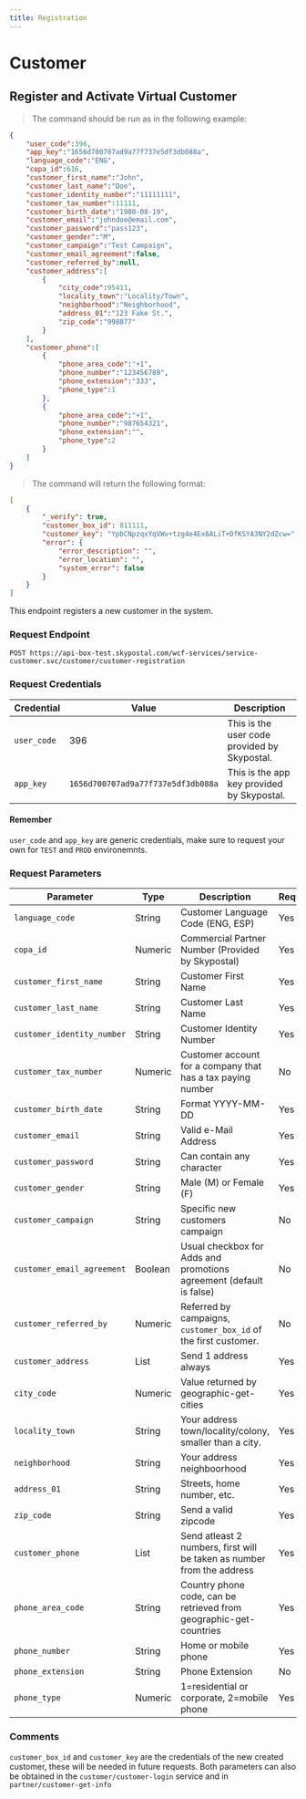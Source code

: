```yaml
---
title: Registration
---
```

# Customer
## Register and Activate Virtual Customer
> The command should be run as in the following example:
```json
{
	"user_code":396,
	"app_key":"1656d700707ad9a77f737e5df3db088a",
	"language_code":"ENG", 
	"copa_id":616, 
	"customer_first_name":"John", 
	"customer_last_name":"Doe", 
	"customer_identity_number":"11111111", 
	"customer_tax_number":11111,
	"customer_birth_date":"1980-08-19", 
	"customer_email":"johndoe@email.com", 
	"customer_password":"pass123", 
	"customer_gender":"M", 
	"customer_campaign":"Test Campaign",
    "customer_email_agreement":false,
	"customer_referred_by":null,
	"customer_address":[
		{
			"city_code":95411,
			"locality_town":"Locality/Town",
   			"neighborhood":"Neighborhood",
			"address_01":"123 Fake St.",
			"zip_code":"998877"
		}
	],
	"customer_phone":[
		{
			"phone_area_code":"+1",
			"phone_number":"123456789",
			"phone_extension":"333",
			"phone_type":1
		},
		{
			"phone_area_code":"+1",
			"phone_number":"987654321",
			"phone_extension":"",
			"phone_type":2
		}
	]
}
```
> The command will return the following format:
```json
[
    {
        "_verify": true,
        "customer_box_id": 811111,
        "customer_key": "YpbCNpzqxYqVWv+tzg4e4Ex6ALiT+DfKSYA3NY2dZcw=",
        "error": {
            "error_description": "",
            "error_location": "",
            "system_error": false
        }
    }
]
```
This endpoint registers a new customer in the system.
### Request Endpoint
`POST https://api-box-test.skypostal.com/wcf-services/service-customer.svc/customer/customer-registration`

### Request Credentials
| Credential   | Value          | Description                                                                      |
| ------------ | -------------- | -------------------------------------------------------------------------------- |
| `user_code`    | 396            | This is the user code provided by Skypostal.                                     |
| `app_key`      | `1656d700707ad9a77f737e5df3db088a` | This is the app key provided by Skypostal.                   |
#### Remember
`user_code` and `app_key` are generic credentials, make sure to request your own for `TEST` and `PROD` environemnts.

### Request Parameters
| Parameter    | Type          | Description                                                                      | Required   |
| ------------ | --------------| -------------------------------------------------------------------------------- |------------|
|`language_code`|String|Customer Language Code (ENG, ESP)|Yes|
|`copa_id`|Numeric|Commercial Partner Number (Provided by Skypostal)|Yes|
|`customer_first_name`|String|Customer First Name|Yes|
|`customer_last_name`|String|Customer Last Name|Yes|
|`customer_identity_number`|String|Customer Identity Number|Yes|
|`customer_tax_number`|Numeric|Customer account for a company that has a tax paying number|No|
|`customer_birth_date`|String|Format YYYY-MM-DD|Yes|
|`customer_email`|String|Valid e-Mail Address|Yes|
|`customer_password`|String|Can contain any character|Yes|
|`customer_gender`|String|Male (M) or Female (F)|Yes|
|`customer_campaign`|String|Specific new customers campaign|No|
|`customer_email_agreement`|Boolean|Usual checkbox for Adds and promotions agreement (default is false)|No|
|`customer_referred_by`|Numeric|Referred by campaigns, `customer_box_id` of the first customer.|No|
|`customer_address`|List|Send 1 address always|Yes|
|`city_code`|Numeric|Value returned by geographic-get-cities|Yes|
|`locality_town`|String|Your address town/locality/colony, smaller than a city.|Yes|
|`neighborhood`|String|Your address neighboorhood|Yes|
|`address_01`|String|Streets, home number, etc.|Yes|
|`zip_code`|String|Send a valid zipcode|Yes|
|`customer_phone`|List|Send atleast 2 numbers, first will be taken as number from the address|Yes|
|`phone_area_code`|String|Country phone code, can be retrieved from geographic-get-countries|Yes|
|`phone_number`|String|Home or mobile phone|Yes|
|`phone_extension`|String|Phone Extension|No|
|`phone_type`|Numeric|1=residential or corporate, 2=mobile phone|Yes|

### Comments
`customer_box_id` and `customer_key` are the credentials of the new created customer, these will be needed in future requests.
Both parameters can also be obtained in the `customer/customer-login` service and in `partner/customer-get-info`
